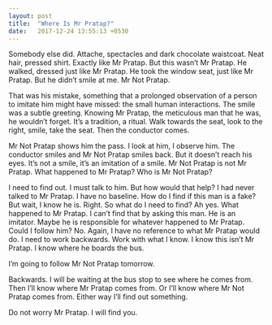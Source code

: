 ```yaml
---
layout: post
title:  "Where Is Mr Pratap?"
date:   2017-12-24 13:55:13 +0530
---
```


Somebody else did. Attache, spectacles and dark chocolate waistcoat. Neat hair, pressed shirt. Exactly like Mr Pratap. But this wasn’t Mr Pratap. He walked, dressed just like Mr Pratap. He took the window seat, just like Mr Pratap.  But he didn’t smile at me. Mr Not Pratap. 

That was his mistake, something that a prolonged observation of a person to imitate him might have missed: the small human interactions. The smile was a subtle greeting. Knowing Mr Pratap, the meticulous man that he was, he wouldn’t forget. It’s a tradition, a ritual. Walk towards the seat, look to the right, smile, take the seat. Then the conductor comes. 

Mr Not Pratap shows him the pass. I look at him, I observe him. The conductor smiles and Mr Not Pratap smiles back. But it doesn’t reach his eyes. It’s not a smile, it’s an imitation of a smile. Mr Not Pratap is not Mr Pratap. What happened to Mr Pratap? Who is Mr Not Pratap?

I need to find out. I must talk to him. But how would that help? I had never talked to Mr Pratap. I have no baseline. How do I find if this man is a fake? But wait, I know he is. Right. So what do I need to find? Ah yes. What happened to Mr Pratap. I can’t find that by asking this man. He is an imitator. Maybe he is responsible for whatever happened to Mr Pratap. Could I follow him? No. Again, I have no reference to what Mr Pratap would do. I need to work backwards. Work with what I know. I know this isn’t Mr Pratap. I know where he boards the bus. 

I’m going to follow Mr Not Pratap tomorrow. 

Backwards. I will be waiting at the bus stop to see where he comes from. Then I’ll know where Mr Pratap comes from. Or I’ll know where Mr Not Pratap comes from. Either way I’ll find out something. 

Do not worry Mr Pratap. I will find you. 